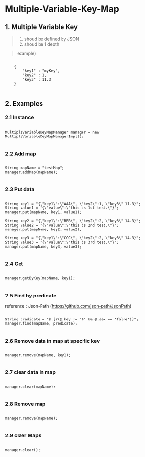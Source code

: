 # Multiple-Variable-Key-Map

## 1. Multiple Variable Key
> 1) shoud be defined by JSON
> 2) shoud be 1 depth
    
> example)
<pre>
<code>
    {
        "key1" : "myKey",
        "key2" : 1,
        "key3" : 11.3
    }
</code>
</pre>

## 2. Examples
###     2.1 Instance
<pre>
<code>
MultipleVariableKeyMapManager manager = new MultipleVariableKeyMapManagerImpl();
</code>
</pre>

###     2.2 Add map
<pre>
<code>
String mapName = "testMap";
manager.addMap(mapName);
</code>
</pre>

###     2.3 Put data
<pre>
<code>
String key1 = "{\"key1\":\"AAA\", \"key2\":1, \"key3\":11.3}";
String value1 = "{\"value\":\"this is 1st test.\"}";
manager.put(mapName, key1, value1);

String key2 = "{\"key1\":\"BBB\", \"key2\":2, \"key3\":14.3}";
String value2 = "{\"value\":\"this is 2nd test.\"}";
manager.put(mapName, key2, value2);

String key3 = "{\"key1\":\"CCC\", \"key2\":2, \"key3\":14.3}";
String value3 = "{\"value\":\"this is 3rd test.\"}";
manager.put(mapName, key3, value3);
</code>
</pre>

###     2.4 Get
<pre>
<code>
manager.getByKey(mapName, key1);
</code>
</pre>

###     2.5 Find by predicate
reference : Json-Path (https://github.com/json-path/JsonPath)
<pre>
<code>
String predicate = "$.[?(@.key != '0' && @.sex == 'false')]";
manager.find(mapName, predicate);
</code>
</pre>

###     2.6 Remove data in map at specific key
<pre>
<code>
manager.remove(mapName, key1);
</code>
</pre>

###     2.7 clear data in map
<pre>
<code>
manager.clear(mapName);
</code>
</pre>

###     2.8 Remove map
<pre>
<code>
manager.remove(mapName);
</code>
</pre>

###     2.9 claer Maps
<pre>
<code>
manager.clear();
</code>
</pre>
